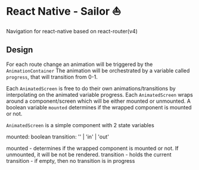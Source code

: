 # React Native - Sailor ️⛵

Navigation for react-native based on react-router(v4)

## Design

For each route change an animation will be triggered by the `AnimationContainer`
The animation will be orchestrated by a variable called `progress`, that will transition from 0-1.

Each `AnimatedScreen` is free to do their own animations/transitions by interpolating on the animated variable progress.
Each `AnimatedScreen` wraps around a component/screen which will be either mounted or unmounted.
A boolean variable `mounted` determines if the wrapped component is mounted or not.

`AnimatedScreen` is a simple component with 2 state variables

mounted: boolean
transition: '' | 'in' | 'out'

mounted - determines if the wrapped component is mounted or not. If unmounted, it will be not be rendered.
transition - holds the current transition
        - if empty, then no transition is in progress

